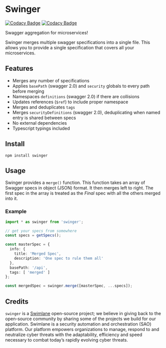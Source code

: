 # Swinger

[![Codacy Badge](https://api.codacy.com/project/badge/Grade/c13a68ee85a14c029d180154549ab829)](https://www.codacy.com?utm_source=github.com&amp;utm_medium=referral&amp;utm_content=swimlane/swinger&amp;utm_campaign=Badge_Grade) [![Codacy Badge](https://api.codacy.com/project/badge/Coverage/c13a68ee85a14c029d180154549ab829)](https://www.codacy.com?utm_source=github.com&utm_medium=referral&utm_content=swimlane/swinger&utm_campaign=Badge_Coverage)

Swagger aggregation for microservices!

Swinger merges multiple swagger specifications into a single file. This allows you to provide a single specification that covers all your microservices.

## Features

- Merges any number of specifications
- Applies `basePath` (swagger 2.0) and `security` globals to every path before merging
- Namespaces `definitions` (swagger 2.0) if there are collisions
- Updates references (`$ref`) to include proper namespace
- Merges and deduplicates `tags`
- Merges `securityDefinitions` (swagger 2.0), deduplicating when named entry is shared between specs
- No external dependencies
- Typescript typings included

## Install

`npm install swinger`

## Usage

Swinger provides a `merge()` function. This function takes an array of Swagger specs in object (JSON) format. It then merges left to right. The first spec in the array is treated as the _Final_ spec with all the others merged into it.

### Example

```typescript
import * as swinger from 'swinger';

// get your specs from somewhere
const specs = getSpecs();

const masterSpec = {
  info: {
    title: 'Merged Spec',
    description: 'One spec to rule them all'
  },
  basePath: '/api',
  tags: [ 'merged' ]
};

const mergedSpec = swinger.merge([masterSpec, ...specs]);
```

## Credits

`swinger` is a [Swimlane](https://swimlane.com) open-source project; we believe in giving back to the open-source community by sharing some of the projects we build for our application. Swimlane is a security automation and orchestration (SAO) platform. Our platform empowers organizations to manage, respond to and neutralize cyber threats with the adaptability, efficiency and speed necessary to combat today’s rapidly evolving cyber threats.
